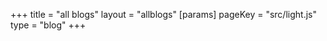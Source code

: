 +++
title = "all blogs"
layout = "allblogs"
[params]
    pageKey = "src/light.js"
    type = "blog"
+++
